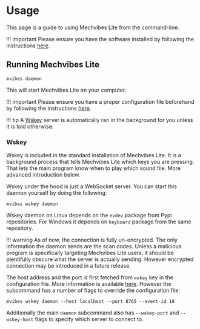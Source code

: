 # Usage
This page is a guide to using Mechvibes Lite from the command-line. 

!!! important 
    Please ensure you have the software installed by following the
    instructions [here](/#installation).

## Running Mechvibes Lite
```console
mvibes daemon
```
This will start Mechvibes Lite on your computer.

!!! important 
    Please ensure you have a proper configuration file beforehand by
    following the instructions [here](#configuration).

!!! tip 
    A [Wskey](#wskey) server is automatically ran in the background for you unless it
    is told otherwise.

### Wskey
Wskey is included in the standard installation of Mechvibes Lite. It is a
background process that tells Mechvibes Lite which keys you are pressing. That
lets the main program know when to play which sound file. More advanced
introduction below.

Wskey under the hood is just a WebSocket server. You can start this daemon
yourself by doing the following:

```console
mvibes wskey daemon
```

Wskey daemon on Linux depends on the `evdev` package from Pypi repositories. For
Windows it depends on `keyboard` package from the same repository.

!!! warning
    As of now, the connection is fully un-encrypted. The only information
    the daemon sends are the scan codes. Unless a malicious program is
    specifically targeting Mechvibes Lite users, it should be plentifully
    obscure what the server is actually sending. However encrypted connection
    may be introduced in a future release.

The host address and the port is first fetched from `wskey` key in the
configuration file. More information is available [here](#configuration).
However the subcommand has a number of flags to override the configuration file:

```console
mvibes wskey daemon --host localhost --port 8765 --event-id 18
```

Additionally the main `daemon` subcommand also has `--wskey-port` and
`--wskey-host` flags to specify which server to connect to.
